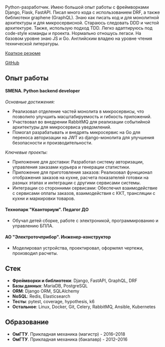 Python-разработчик. Имею большой опыт работы с фреймворками Django, Flask, FastAPI. Писал много кода с использованием DRF, а также библиотеки graphene (GraphQL). Знаю как писать код и для монолитной архитектуры и для микросервисной. Стараюсь следовать DDD и чистой архитектуре. Также, использую подход TDD. Легко адаптируюсь под code-style команды и проекта. Нормально отношусь легаси. На базовом уровне знаю JS и Go.
Английским владею на уровне чтения технической литературы.

[Краткое резюме](https://drive.google.com/file/d/1CFsJx0SLW2AnWUkSzAdFEJ5Zt5Aqfs9_/view?usp=sharing)

[GitHub](https://github.com/aderny-twc)

## Опыт работы

#### SMENA. Python backend developer

*Основные достижения:*

- Реализовал отделение частей монолита в микросервисы, что позволило улучшить масштабируемость и гибкость приложений.
- Участвовал во внедрении RabbitMQ для реализации событийной архитектуры для микросервиса уведомлений.
- Помогал разрабатывать и внедрять микросервис на Go для переноса авторизации на JWT из django-монолита для улучшения безопасности и производительности.

*Ключевые проекты:*

- Приложение для доставки: Разработал систему авторизации, управления заказами курьера и генерации статистики.
- Приложение для приготовления заказов: Реализовал функционал отображения заказов на кухне, расчета показателей готовки на разных этапах и интеграции с другими сервисами системы.
- Интеграции со сторонними сервисами: Обеспечил взаимодействие с сервисами оплаты заказов, взаимодействия с ККТ, трансляции с кухни и маркировки товаров.

#### Технопарк "Кванториум". Педагог ДО

- Обучал детей сборке, работе с электроникой, программированию и управлению БПЛА.

#### АО "Электроточприбор". Инженер-конструктор

- Моделировал устройства, проектировал, оформлял чертежи, производил расчеты.

## Стек

- **Фреймворки и библиотеки**: Django, FastAPI, GraphQL, DRF
- **Базы данных**: MariaDB, PostgreSQL
- **ORM**: Django ORM, SQLAlchemy
- **NoSQL**: Redis, Elasticsearch
- **Тесты**: pytest, coverage, hypothesis, k6
- **Остальное**: Linux, Docker, Git, Celery, RabbitMQ, Ansible, Kubernetes

## Образование

- **ОмГТУ**. Прикладная механика (магистр) - 2016–2018
- **ОмГТУ**. Прикладная механика (бакалавр) - 2012–2016

